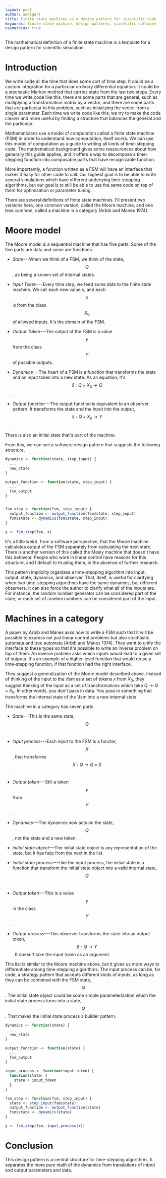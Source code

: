 ```yaml
---
layout: post
author: adolgert
title: Finite state machines as a design pattern for scientific code
keywords: finite state machine, design patterns, scientific software
usemathjax: true
---
```


The mathematical definition of a finite state machine is a template
for a design pattern for scientific simulation.

# Introduction

We write code all the time that does some sort of time step.
It could be a custom integration for a particular ordinary differential
equation. It could be a stochastic Markov method that carries state
from the last two steps. Every time we write code like this, there
are some parts that are general, such as multiplying a transformation
matrix by a vector, and there are some parts that are particular
to this problem, such as initializing the vector from a single
parameter. Each time we write code like this, we try
to make the code clearer and more useful by finding a structure
that balances the general and the particular.

Mathematicians use a model of computation called a finite state machine
(FSM) in order to understand how computation, itself works. We can
use this model of computation as a guide to writing all kinds
of time-stepping code. The mathematical background gives some reassurances
about how generally this guide applies, and it offers a way
to decompose a time-stepping function into composable parts
that have recognizable function.

More importantly, a function written as a FSM will have an 
interface that makes it easy for other code to call.
Our highest goal is to be able to write several simulations
which have different underlying time-stepping algorithms, but
our goal is to still be able to use the same code on top
of them for optimization or parameter tuning.

There are several definitions of finite state machines. 
I'll present two versions here, one common version, called the
Moore machine, and one less common, called a machine in a
category (Arbib and Manes 1974).

# Moore model


The Moore model is a sequential machine that has five parts.
Some of the five parts are data and some are functions.

* *State*---When we think of a FSM, we think of the state, $$Q$$, as being a known set of
	internal states.

* *Input Token*---Every time step, we feed some data to the
	finite state machine. We call each new value $x$, and each $$x$$ is from
	the class $$X_0$$ of allowed inputs. It's the domain of the FSM.

* *Output Token*---The output of the FSM is a value $$y$$ from the class $$Y$$
	of possible outputs.

* *Dynamics*---The heart of a FSM is a function that
	transforms the state and an input token into a new state.
	As an equation, it's $$\delta: Q \times X_0\rightarrow Q$$.

* *Output function*---The output function is equivalent to an
	observer pattern. It transforms the state and the input into the output,
	$$\lambda:Q\times X_0\rightarrow Y$$.

There is also an initial state that's part of the machine.

From this, we can see a software design pattern that suggests the following
structure.

~~~R
dynamics <- function(state, step_input) {
  ...
  new_state
}

output_function <- function(state, step_input) {
  ...
  fsm_output
}


fsm_step <- function(fsm, step_input) {
  output_function <- output_function(fsm$state, step_input)
  fsm$state <- dynamics(fsm$state, step_input)
}

y <- fsm_step(fsm, x)
~~~

It's a little weird, from a software perspective, that the Moore machine
calculates output of the FSM separately from calculating the next
state. There is another version of this called the Mealy machine
that doesn't have this behavior. People who work in linear control
have reasons for this structure, and I default to trusting them, in
the absence of further research.

This pattern implicitly organizes a time-stepping algorithm into
input, output, state, dynamics, and observer. That, itself, is
useful for clarifying when two time-stepping algorithms have the
same dynamics, but different observers. It can also force the author
to clarify what all of the inputs are. For instance, the random
number generator can be considered part of the state, or each
set of random numbers can be considered part of the input.


# Machines in a category

A paper by Arbib and Manes asks how to write a FSM such that it will
be possible to express not just linear control problems but also
stochastic automata and tree automata (Arbib and Manes 1974). They want to unify the interface
to these types so that it's possible to write an inverse problem on
top of them. An inverse problem asks which inputs would lead
to a given set of outputs. It's an example of a higher-level function
that would reuse a time-stepping function, if that function had
the right interface.

They suggest a generalization of the Moore model described above.
Instead of thinking of the input to the \fsm as a set of tokens
$x$ from $X_0$, they suggest thinking of the input as a set of
transformations which take $Q \rightarrow Q\times X_0$. In other
words, you don't pass in data. You pass in something that transforms
the internal state of the \fsm into a new internal state.

The machine in a category has seven parts.

* *State*---This is the same state, $$Q$$.

* *Input process*---Each input to the FSM is a functor, $$X$$,
	that transforms $$X:Q\rightarrow Q\times X$$.

* *Output token*---Still a token $$y$$ from $$Y$$.

* *Dynamics*---The dynamics now acts on the state, $$Q$$,
	not the state and a new token.

* *Initial state object*---The initial state object is any
	representation of the state, but it has help from the next in the list.

* *Initial state process*---Like the input process, the initial state
	is a function that transform the initial state object into a valid
	internal state, $$Q$$.

* *Output token*---This is a value $$y$$ in the class $$Y$$.

* *Output process*---This observer transforms the state into
	an output token, $$\beta:Q\rightarrow Y$$. It doesn't take the input
	token as an argument.

This list is similar to the Moore machine above, but it gives us more
ways to differentiate among time-stepping algorithms. The input process
can be, for code, a strategy pattern that accepts different kinds of inputs,
as long as they can be combined with the FSM state, $$Q$$. The initial
state object could be some simple parameterization which the initial state
process turns into a state, $$Q$$. That makes the initial state process
a builder pattern.

~~~R
dynamics <- function(state) {
  ...
  new_state
}

output_function <- function(state) {
  ...
  fsm_output
}

input_process <- function(input_token) {
  function(state) {
    state + input_token
  }
}

fsm_step <- function(fsm, step_input) {
  state <- step_input(fsm$state)
  output_function <- output_function(state)
  fsm$state <- dynamics(state)
}

y <- fsm_step(fsm, input_process(x))
~~~

# Conclusion

This design pattern is a central structure for time-stepping
algorithms. It separates the more pure math of the dynamics
from translations of intput and output parameters and data.
